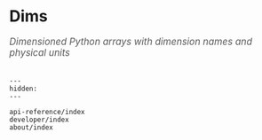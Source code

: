 # Dims

<span style="font-size:1.2em;font-style:italic;color:#5a5a5a">
  Dimensioned Python arrays with dimension names and physical units
  </br></br>
</span>

```{toctree}
---
hidden:
---

api-reference/index
developer/index
about/index
```

